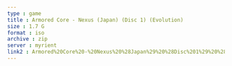 ```yaml
---
type : game
title : Armored Core - Nexus (Japan) (Disc 1) (Evolution)
size : 1.7 G
format : iso
archive : zip
server : myrient
link2 : Armored%20Core%20-%20Nexus%20%28Japan%29%20%28Disc%201%29%20%28Evolution%29
---
```

